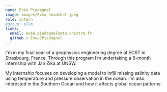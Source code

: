 ```yaml
---
name: Evéa Piedagnel
image: images/Evea_headshot.jpeg
role: intern
#group: alum
links:
  email: evea.piedagnel@etu.unistra.fr
  github : EveaCPiedagnel
---
```



I'm in my final year of a geophysics engineering degree at EOST in Strasbourg, France. Through this program I’m undertaking a 6-month internship with Jan Zika at UNSW.

My internship focuses on developing a model to infill missing salinity data using temperature and pressure observation in the ocean. I’m also interested in the Southern Ocean and how it affects global ocean patterns. 
